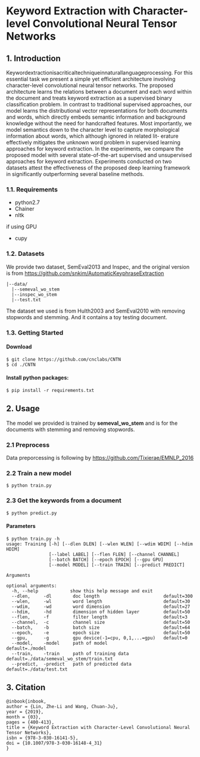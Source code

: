 # Keyword Extraction with Character-level Convolutional Neural Tensor Networks
## 1. Introduction
Keywordextractionisacriticaltechniqueinnaturallanguageprocessing. For this essential task we present a simple yet efficient architecture involving character-level convolutional neural tensor networks. The proposed architecture learns the relations between a document and each word within the document and treats keyword extraction as a supervised binary classification problem. In contrast to traditional supervised approaches, our model learns the distributional vector representations for both documents and words, which directly embeds semantic information and background knowledge without the need for handcrafted features.
Most importantly, we model semantics down to the character level to capture morphological information about words, which although ignored in related lit- erature effectively mitigates the unknown word problem in supervised learning approaches for keyword extraction. In the experiments, we compare the proposed model with several state-of-the-art supervised and unsupervised approaches for keyword extraction. Experiments conducted on two datasets attest the effectiveness of the proposed deep learning framework in significantly outperforming several baseline methods.

### 1.1. Requirements
- python2.7
- Chainer
- nltk

if using GPU
- cupy

### 1.2. Datasets

We provide two dataset, SemEval2013 and Inspec, and the original version is from
https://github.com/snkim/AutomaticKeyphraseExtraction

```
|--data/
  |--semeval_wo_stem
  |--inspec_wo_stem
  |--test.txt
```

The dataset we used is from Hulth2003 and SemEval2010 with removing stopwords and stemming. And it contains a toy testing document.

### 1.3. Getting Started
#### Download
```
$ git clone https://github.com/cnclabs/CNTN
$ cd ./CNTN
```

#### Install python packages:
```
$ pip install -r requirements.txt
```

## 2. Usage
The model we provided is trained by **semeval_wo_stem** and is for the documents with stemming and removing stopwords.


### 2.1 Preprocess 
Data preporcessing is following by 
https://github.com/Tixierae/EMNLP_2016

### 2.2 Train a new model
```
$ python train.py
```

### 2.3 Get the keywords from a document
```
$ python predict.py
```

#### Parameters
```
$ python train.py -h
usage: Training [-h] [--dlen DLEN] [--wlen WLEN] [--wdim WDIM] [--hdim HDIM]
                [--label LABEL] [--flen FLEN] [--channel CHANNEL]
                [--batch BATCH] [--epoch EPOCH] [--gpu GPU] 
                [--model MODEL] [--train TRAIN] [--predict PREDICT]

Arguments

optional arguments:
  -h, --help            show this help message and exit
  --dlen,     -dl        doc length                        default=300
  --wlen,     -wl        word length                       default=30
  --wdim,     -wd        word dimension                    default=27
  --hdim,     -hd        dimension of hidden layer         default=50
  --flen,     -f         filter length                     default=3
  --channel,  -c         channel size                      default=50
  --batch,    -b         batch size                        default=64
  --epoch,    -e         epoch size                        default=50
  --gpu,      -g         gpu device(-1=cpu, 0,1,...=gpu)   default=0  
  --model,    -model     path of model                     default=./model
  --train,    -train     path of training data             default=./data/semeval_wo_stem/train.txt
  --predict,  -predict   path of predicted data            default=./data/test.txt
```


## 3. Citation
```
@inbook{inbook,
author = {Lin, Zhe-Li and Wang, Chuan-Ju},
year = {2019},
month = {03},
pages = {400-413},
title = {Keyword Extraction with Character-Level Convolutional Neural Tensor Networks},
isbn = {978-3-030-16141-5},
doi = {10.1007/978-3-030-16148-4_31}
}
```
